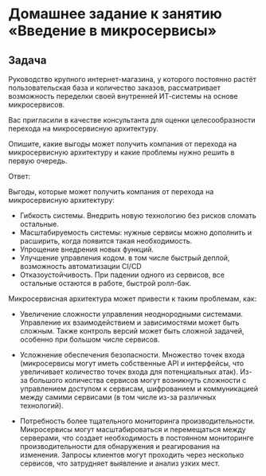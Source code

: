 # Домашнее задание к занятию «Введение в микросервисы»

## Задача

Руководство крупного интернет-магазина, у которого постоянно растёт пользовательская база и количество заказов, рассматривает возможность переделки своей внутренней   ИТ-системы на основе микросервисов. 

Вас пригласили в качестве консультанта для оценки целесообразности перехода на микросервисную архитектуру. 

Опишите, какие выгоды может получить компания от перехода на микросервисную архитектуру и какие проблемы нужно решить в первую очередь.

Ответ:


Выгоды, которые может получить компания от перехода на микросервисную архитектуру:

* Гибкость системы. Внедрить новую технологию без рисков сломать остальные.
* Масштабируемость системы: нужные сервисы можно дополнить и расширить, когда появится такая необходимость.
* Упрощение внедрения новых функций. 
* Улучшение управления кодом. в том числе быстрый деплой, возможность автоматизации CI/CD
* Отказоустойчивость. При падении одного из сервисов, все остальные остаются в работе, быстрой ролл-бак.



Микросервисная архитектура может привести к таким проблемам, как:

* Увеличение сложности управления неоднородными системами. Управление их взаимодействием и зависимостями может быть сложным. Также контроль версий может быть сложной задачей, особенно при большом числе сервисов.

* Усложнение обеспечения безопасности. Множество точек входа (микросервисы могут иметь собственные API и интерфейсы, что увеличивает количество точек входа для потенциальных атак). Из-за большого количества сервисов могут возникнуть сложности с управлением доступом к сервисам, шифрованием и коммуникацией между самими сервисами (в том числе из-за различных технологий).

* Потребность более тщательного мониторинга производительности. Микросервисы могут масштабироваться и перемещаться между серверами, что создает необходимость в постоянном мониторинге производительности для обнаружения и реагирования на изменения. Запросы клиентов могут проходить через несколько сервисов, что затрудняет выявление и анализ узких мест.
